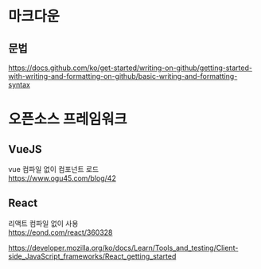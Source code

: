 # 마크다운

## 문법
https://docs.github.com/ko/get-started/writing-on-github/getting-started-with-writing-and-formatting-on-github/basic-writing-and-formatting-syntax

# 오픈소스 프레임워크

## VueJS

vue 컴파일 없이 컴포넌트 로드<br>
https://www.ogu45.com/blog/42


## React

리액트 컴파일 없이 사용<br>
https://eond.com/react/360328

https://developer.mozilla.org/ko/docs/Learn/Tools_and_testing/Client-side_JavaScript_frameworks/React_getting_started
